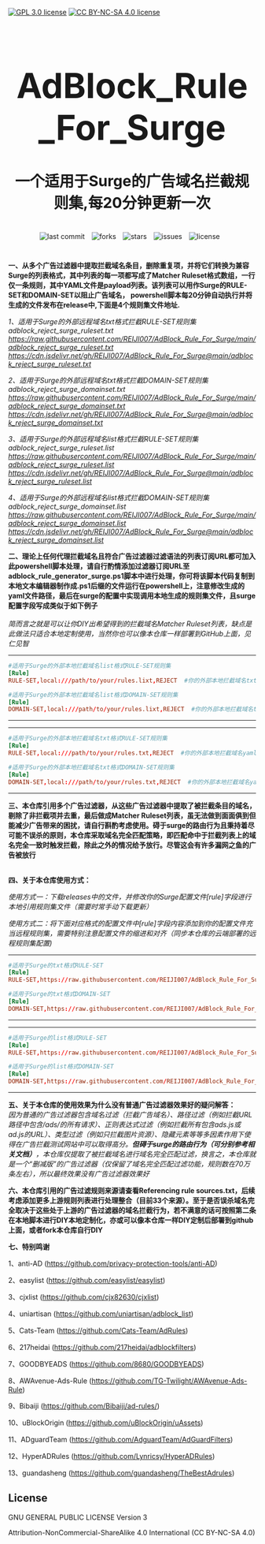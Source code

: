 [![GPL 3.0 license](https://img.shields.io/badge/License-GPL%20v3-blue.svg)](https://github.com/REIJI007/AdBlock_Rule_For_Clash/blob/main/LICENSE-GPL3.0)
[![CC BY-NC-SA 4.0 license](https://img.shields.io/badge/License-CC%20BY--NC--SA%204.0-lightgrey.svg)](https://github.com/REIJI007/AdBlock_Rule_For_Clash/blob/main/LICENSE-CC%20BY-NC-SA%204.0)
<!-- 居中的大标题 -->
<h1 align="center" style="font-size: 70px; margin-bottom: 20px;">AdBlock_Rule_For_Surge</h1>

<!-- 居中的副标题 -->
<h2 align="center" style="font-size: 30px; margin-bottom: 40px;">一个适用于Surge的广告域名拦截规则集,每20分钟更新一次</h2>

<!-- 徽章（根据需要调整） -->
<p align="center" style="margin-bottom: 40px;">
    <img src="https://img.shields.io/badge/last%20commit-today-brightgreen" alt="last commit" style="margin-right: 10px;">
    <img src="https://img.shields.io/github/forks/REIJI007/AdBlock_Rule_For_Surge" alt="forks" style="margin-right: 10px;">
    <img src="https://img.shields.io/github/stars/REIJI007/AdBlock_Rule_For_Surge" alt="stars" style="margin-right: 10px;">
    <img src="https://img.shields.io/github/issues/REIJI007/AdBlock_Rule_For_Surge" alt="issues" style="margin-right: 10px;">
    <img src="https://img.shields.io/github/license/REIJI007/AdBlock_Rule_For_Surge" alt="license" style="margin-right: 10px;">
</p>

**一、从多个广告过滤器中提取拦截域名条目，删除重复项，并将它们转换为兼容Surge的列表格式，其中列表的每一项都写成了Matcher Ruleset格式数组，一行仅一条规则，其中YAML文件是payload列表。该列表可以用作Surge的RULE-SET和DOMAIN-SET以阻止广告域名， powershell脚本每20分钟自动执行并将生成的文件发布在release中,下面是4个规则集文件地址.**



*1、适用于Surge的外部远程域名txt格式拦截RULE-SET规则集 adblock_reject_surge_ruleset.txt* 
<br>
*https://raw.githubusercontent.com/REIJI007/AdBlock_Rule_For_Surge/main/adblock_reject_surge_ruleset.txt*
*https://cdn.jsdelivr.net/gh/REIJI007/AdBlock_Rule_For_Surge@main/adblock_reject_surge_ruleset.txt*
<br>

*2、适用于Surge的外部远程域名txt格式拦截DOMAIN-SET规则集 adblock_reject_surge_domainset.txt* 
<br>
*https://raw.githubusercontent.com/REIJI007/AdBlock_Rule_For_Surge/main/adblock_reject_surge_domainset.txt*
*https://cdn.jsdelivr.net/gh/REIJI007/AdBlock_Rule_For_Surge@main/adblock_reject_surge_domainset.txt*
<br>

*3、适用于Surge的外部远程域名list格式拦截RULE-SET规则集 adblock_reject_surge_ruleset.list* 
<br>
*https://raw.githubusercontent.com/REIJI007/AdBlock_Rule_For_Surge/main/adblock_reject_surge_ruleset.list*
*https://cdn.jsdelivr.net/gh/REIJI007/AdBlock_Rule_For_Surge@main/adblock_reject_surge_ruleset.list*
<br>

*4、适用于Surge的外部远程域名list格式拦截DOMAIN-SET规则集 adblock_reject_surge_domainset.list* 
<br>
*https://raw.githubusercontent.com/REIJI007/AdBlock_Rule_For_Surge/main/adblock_reject_surge_domainset.list*
*https://cdn.jsdelivr.net/gh/REIJI007/AdBlock_Rule_For_Surge@main/adblock_reject_surge_domainset.list*
<br>


**二、理论上任何代理拦截域名且符合广告过滤器过滤语法的列表订阅URL都可加入此powershell脚本处理，请自行酌情添加过滤器订阅URL至adblock_rule_generator_surge.ps1脚本中进行处理，你可将该脚本代码复制到本地文本编辑器制作成.ps1后缀的文件运行在powershell上，注意修改生成的yaml文件路径，最后在surge的配置中实现调用本地生成的规则集文件，且surge配置字段写成类似于如下例子**
<br>
<br>
*简而言之就是可以让你DIY出希望得到的拦截域名Matcher Ruleset列表，缺点是此做法只适合本地定制使用，当然你也可以像本仓库一样部署到GitHub上面，见仁见智*
<hr>

```conf
#适用于Surge的外部本地拦截域名list格式RULE-SET规则集
[Rule]
RULE-SET,local:///path/to/your/rules.lixt,REJECT  #你的外部本地拦截域名txt格式规则集文件保存路径
```
```conf
#适用于Surge的外部本地拦截域名list格式DOMAIN-SET规则集
[Rule]
DOMAIN-SET,local:///path/to/your/rules.lixt,REJECT  #你的外部本地拦截域名txt格式规则集文件保存路径
```
<hr>
<hr>



```conf
#适用于Surge的外部本地拦截域名txt格式RULE-SET规则集
[Rule]
RULE-SET,local:///path/to/your/rules.txt,REJECT  #你的外部本地拦截域名yaml格式规则集文件保存路径
```
```conf
#适用于Surge的外部本地拦截域名txt格式DOMAIN-SET规则集
[Rule]
DOMAIN-SET,local:///path/to/your/rules.txt,REJECT  #你的外部本地拦截域名yaml格式规则集文件保存路径
```
<hr>

**三、本仓库引用多个广告过滤器，从这些广告过滤器中提取了被拦截条目的域名，剔除了非拦截项并去重，最后做成Matcher Ruleset列表，虽无法做到面面俱到但能减少广告带来的困扰，请自行斟酌考虑使用。碍于surge的路由行为且秉持着尽可能不误杀的原则，本仓库采取域名完全匹配策略，即匹配命中于拦截列表上的域名完全一致时触发拦截，除此之外的情况给予放行。尽管这会有许多漏网之鱼的广告被放行**
<br>
<br>

**四、关于本仓库使用方式：**

  *使用方式一：下载releases中的文件，并修改你的Surge配置文件[rule]字段进行本地引用规则集文件（需要时常手动下载更新）*



   *使用方式二：将下面对应格式的配置文件中[rule]字段内容添加到你的配置文件充当远程规则集，需要特别注意配置文件的缩进和对齐（同步本仓库的云端部署的远程规则集配置)*

<hr>

```conf
#适用于Surge的txt格式RULE-SET
[Rule]
RULE-SET,https://raw.githubusercontent.com/REIJI007/AdBlock_Rule_For_Surge/main/adblock_reject_surge_ruleset.txt,REJECT
```
```conf
#适用于Surge的txt格式DOMAIN-SET
[Rule]
DOMAIN-SET,https://raw.githubusercontent.com/REIJI007/AdBlock_Rule_For_Surge/main/adblock_reject_surge_domainset.txt,REJECT
```


<hr>
<hr>



```conf
#适用于Surge的list格式RULE-SET
[Rule]
RULE-SET,https://raw.githubusercontent.com/REIJI007/AdBlock_Rule_For_Surge/main/adblock_reject_surge_ruleset.list,REJECT
```
```conf
#适用于Surge的list格式DOMAIN-SET
[Rule]
DOMAIN-SET,https://raw.githubusercontent.com/REIJI007/AdBlock_Rule_For_Surge/main/adblock_reject_surge_domainset.list,REJECT
```

<hr>



**五、关于本仓库的使用效果为什么没有普通广告过滤器效果好的疑问解答：**
<br>
*因为普通的广告过滤器包含域名过滤（拦截广告域名）、路径过滤（例如拦截URL路径中包含/ads/的所有请求）、正则表达式过滤（例如拦截所有包含ads.js或ad.js的URL）、类型过滤（例如只拦截图片资源）、隐藏元素等等多因素作用下使得在广告拦截测试网站中可以取得高分。**但碍于surge的路由行为（可分别参考相关文档）**，本仓库仅提取了被拦截域名进行域名完全匹配过滤，换言之，本仓库就是一个“删减版”的广告过滤器（仅保留了域名完全匹配过滤功能，规则数在70万条左右），所以最终效果没有广告过滤器效果好*




**六、本仓库引用的广告过滤规则来源请查看Referencing rule sources.txt，后续考虑添加更多上游规则列表进行处理整合（目前33个来源）。至于是否误杀域名完全取决于这些处于上游的广告过滤器的域名拦截行为，若不满意的话可按照第二条在本地脚本进行DIY本地定制化，亦或可以像本仓库一样DIY定制后部署到github上面，或者fork本仓库自行DIY**


**七、特别鸣谢**

1、anti-AD (https://github.com/privacy-protection-tools/anti-AD)

2、easylist (https://github.com/easylist/easylist)

3、cjxlist (https://github.com/cjx82630/cjxlist)

4、uniartisan (https://github.com/uniartisan/adblock_list)

5、Cats-Team (https://github.com/Cats-Team/AdRules)

6、217heidai (https://github.com/217heidai/adblockfilters)

7、GOODBYEADS (https://github.com/8680/GOODBYEADS)

8、AWAvenue-Ads-Rule (https://github.com/TG-Twilight/AWAvenue-Ads-Rule)

9、Bibaiji (https://github.com/Bibaiji/ad-rules/)

10、uBlockOrigin (https://github.com/uBlockOrigin/uAssets)

11、ADguardTeam (https://github.com/AdguardTeam/AdGuardFilters)

12、HyperADRules (https://github.com/Lynricsy/HyperADRules)

13、guandasheng (https://github.com/guandasheng/TheBestAdrules)

## License

GNU GENERAL PUBLIC LICENSE Version 3

Attribution-NonCommercial-ShareAlike 4.0 International (CC BY-NC-SA 4.0)


